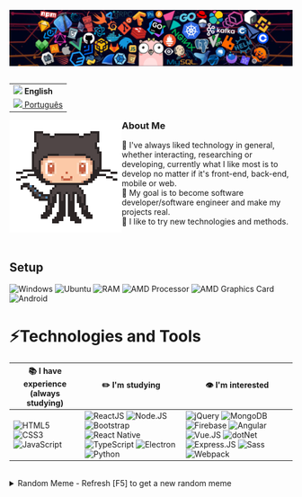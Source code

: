 <!---
- 👋 Hi, I’m @gabriel-dsdc
- 👀 I’m interested in ...
- 🌱 I’m currently learning ...
- 💞️ I’m looking to collaborate on ...
- 📫 How to reach me ...


gabriel-dsdc/gabriel-dsdc is a ✨ special ✨ repository because its `README.md` (this file) appears on your GitHub profile.
You can click the Preview link to take a look at your changes.
--->

![Header](https://raw.githubusercontent.com/galacstec/galacstec/main/resources/img/header_techs.png)

<table align="right">
 <tr><td><b><img src="https://cdn.jsdelivr.net/gh/hampusborgos/country-flags@main/png100px/us.png" height="13"> English</b></td></tr>
 <tr><td><a href="resources/locales/README_pt-BR.md"><img src="https://cdn.jsdelivr.net/gh/hampusborgos/country-flags@main/png100px/br.png" height="17"> Português</a></td></tr>
</table>

<img align="left" src="https://raw.githubusercontent.com/galacstec/galacstec/main/resources/img/octocat_dancing.gif">

### About Me
💬 I've always liked technology in general, whether interacting, researching or developing, currently what I like most is to develop no matter if it's front-end, back-end, mobile or web.  
🤔 My goal is to become software developer/software engineer and make my projects real.  
💙 I like to try new technologies and methods.  

<br />

## Setup
![Windows](https://img.shields.io/badge/Windows_10-0078D6?style=for-the-badge&logo=windows)
![Ubuntu](https://img.shields.io/badge/Ubuntu-E95420?style=for-the-badge&logo=ubuntu&logoColor=white)
![RAM](https://img.shields.io/badge/RAM-8_GB-blue?style=for-the-badge)
![AMD Processor](https://img.shields.io/badge/AMD-A8--7600-CF2324?style=for-the-badge&logo=amd&labelColor=black)
![AMD Graphics Card](https://img.shields.io/badge/Radeon-R7_Graphics-CF2324?style=for-the-badge&logo=amd&labelColor=black)
![Android](https://img.shields.io/badge/Android-3DDC84?style=for-the-badge&logo=android&logoColor=white)

# ⚡Technologies and Tools
📚 **I have experience** (always studying) | ✏️ **I'm studying** | 👁️ **I'm interested** |
----------------- | ------------ | -------------- |
![HTML5](https://img.shields.io/badge/HTML-E34F26?style=for-the-badge&logo=html5&logoColor=white) ![CSS3](https://img.shields.io/badge/CSS-1572B6?style=for-the-badge&logo=css3&logoColor=white) ![JavaScript](https://img.shields.io/badge/JavaScript-black?style=for-the-badge&logo=javascript&logoColor=F7DF1E) | ![ReactJS](https://img.shields.io/badge/ReactJS-20232A?style=for-the-badge&logo=react&logoColor=61DAFB) ![Node.JS](https://img.shields.io/badge/Node.js-43853D?style=for-the-badge&logo=node.js&logoColor=white) ![Bootstrap](https://img.shields.io/badge/Bootstrap-563D7C?style=for-the-badge&logo=bootstrap&logoColor=white) ![React Native](https://img.shields.io/badge/React_Native-282C34?style=for-the-badge&logo=react&logoColor=61DAFB) ![TypeScript](https://img.shields.io/badge/TypeScript-007ACC?style=for-the-badge&logo=typescript&logoColor=white) ![Electron](https://img.shields.io/badge/Electron-2F3241?style=for-the-badge&logo=electron&logoColor=47848F) ![Python](https://img.shields.io/badge/Python-3776AB?style=for-the-badge&logo=python&logoColor=white) | ![jQuery](https://img.shields.io/badge/jQuery-0769AD?style=for-the-badge&logo=jquery&logoColor=white) ![MongoDB](https://img.shields.io/badge/MongoDB-4EA94B?style=for-the-badge&logo=mongodb&logoColor=white) ![Firebase](https://img.shields.io/badge/Firebase-white?style=for-the-badge&logo=firebase&logoColor=FFCA28) ![Angular](https://img.shields.io/badge/Angular-DD0031?style=for-the-badge&logo=angular&logoColor=white) ![Vue.JS](https://img.shields.io/badge/Vue.js-35495E?style=for-the-badge&logo=vue.js&logoColor=4FC08D) ![dotNet](https://img.shields.io/badge/.NET-5C2D91?style=for-the-badge&logo=.net&logoColor=white) ![Express.JS](https://img.shields.io/badge/Express.js-404D59?style=for-the-badge&logo=express) ![Sass](https://img.shields.io/badge/Sass-CC6699?style=for-the-badge&logo=sass&logoColor=white) ![Webpack](https://img.shields.io/badge/Webpack-2B3A42?style=for-the-badge&logo=webpack&logoColor=8DD6F9) |

<br />
<details>
<summary>Random Meme - Refresh [F5] to get a new random meme</summary>
<a href="https://random-memer.herokuapp.com/"><img src='https://random-memer.herokuapp.com/' title="Meme" alt="Please refresh the page if the meme doesn't show up." height="400"></a>
</details>
